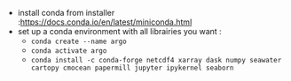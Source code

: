   - install conda from installer :https://docs.conda.io/en/latest/miniconda.html
  - set up a conda environment with all librairies you want :
    - `conda create --name argo`
    - `conda activate argo`
    - `conda install -c conda-forge netcdf4 xarray dask numpy seawater cartopy cmocean papermill jupyter ipykernel seaborn`

